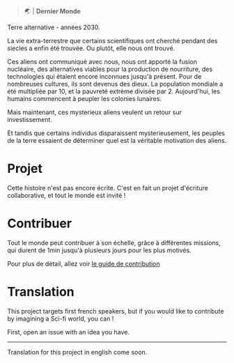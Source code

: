 > 🌏 | **Dernier Monde**

Terre alternative - années 2030.

La vie extra-terrestre que certains scientifiques ont cherché pendant des siecles a enfin été trouvée.
Ou plutôt, elle nous ont trouvé.

Ces aliens ont communiqué avec nous, nous ont apporté la fusion nucléaire, des alternatives viables pour la production de nourriture, des technologies qui étaient encore inconnues jusqu'à présent.
Pour de nombreuses cultures, ils sont devenus des dieux.
La population mondiale a été multipliée par 10, et la pauvreté extrème divisée par 2.
Aujourd'hui, les humains commencent à peupler les colonies lunaires.

Mais maintenant, ces mysterieux aliens veulent un retour sur investissement.

Et tandis que certains individus disparaissent mysterieusement, les peuples de la terre essaient de déterminer quel est la véritable motivation des aliens.

# Projet

Cette histoire n'est pas encore écrite.
C'est en fait un projet d'écriture collaborative, et tout le monde est invité !

# Contribuer

Tout le monde peut contribuer à son échelle, grâce à différentes missions, qui durent de 1min jusqu'à plusieurs jours pour les plus motivés.

Pour plus de détail, allez voir [le guide de contribution](CONTRIBUTING.md)

# Translation

This project targets first french speakers, but if you would like to contribute by imagining a Sci-fi world, you can !

First, open an issue with an idea you have.

---

Translation for this project in english come soon.
